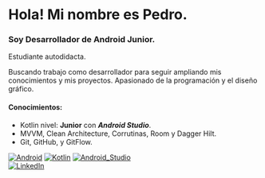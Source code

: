 
# Hola! Mi nombre es Pedro.
### Soy Desarrollador de Android Junior.



Estudiante autodidacta.

Buscando trabajo como desarrollador para seguir ampliando mis conocimientos y mis proyectos.
Apasionado de la programación y el diseño gráfico.

#### Conocimientos:

- Kotlin nivel: **Junior** con ***Android Studio***.
- MVVM, Clean Architecture, Corrutinas, Room y Dagger Hilt.
- Git, GitHub, y GitFlow.

[![Android](https://img.shields.io/badge/Android-3DDC84?style=for-the-badge&logo=android&logoColor=white&labelColor=101010)]()
[![Kotlin](https://img.shields.io/badge/Kotlin-0095D5?style=for-the-badge&logo=kotlin&logoColor=white&labelColor=101010)]()
[![Android_Studio](https://img.shields.io/badge/Android_Studio-3DDC84?style=for-the-badge&logo=android-studio&logoColor=white&labelColor=101010)]()
</br>
[![LinkedIn](https://img.shields.io/badge/LinkedIn-Brais_Moure-0077B5?style=for-the-badge&logo=linkedin&logoColor=white&labelColor=101010)](https://www.linkedin.com/in/pedro-arellano/)

